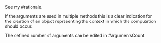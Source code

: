See my #rationale.

If the arguments are used in multiple methods this is a clear indication for the creation of an object representing the context in which the computation should occur. 
	
The defined number of arguments can be edited in #argumentsCount.